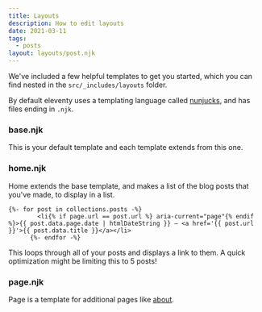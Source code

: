 ```yaml
---
title: Layouts
description: How to edit layouts
date: 2021-03-11
tags:
  - posts
layout: layouts/post.njk
---
```


We've included a few helpful templates to get you started, which you can find nested in the `src/_includes/layouts` folder. 

By default eleventy uses a templating language called [nunjucks](https://mozilla.github.io/nunjucks/), and has files ending in `.njk`.

### base.njk

This is your default template and each template extends from this one.

### home.njk

Home extends the base template, and makes a list of the blog posts that you've made, to display in a list.

```
{%- for post in collections.posts -%}
        <li{% if page.url == post.url %} aria-current="page"{% endif %}>{{ post.data.page.date | htmlDateString }} — <a href='{{ post.url }}'>{{ post.data.title }}</a></li>
      {%- endfor -%}
```

This loops through all of your posts and displays a link to them. A quick optimization might be limiting this to 5 posts!

### page.njk

Page is a template for additional pages like [about](/about). 